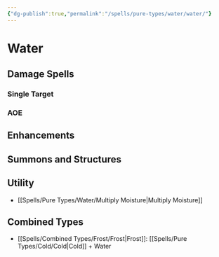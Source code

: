 ```yaml
---
{"dg-publish":true,"permalink":"/spells/pure-types/water/water/"}
---
```


# Water
## Damage Spells

### Single Target

### AOE

## Enhancements

## Summons and Structures

## Utility
- [[Spells/Pure Types/Water/Multiply Moisture\|Multiply Moisture]]
## Combined Types
- [[Spells/Combined Types/Frost/Frost\|Frost]]: [[Spells/Pure Types/Cold/Cold\|Cold]] + Water